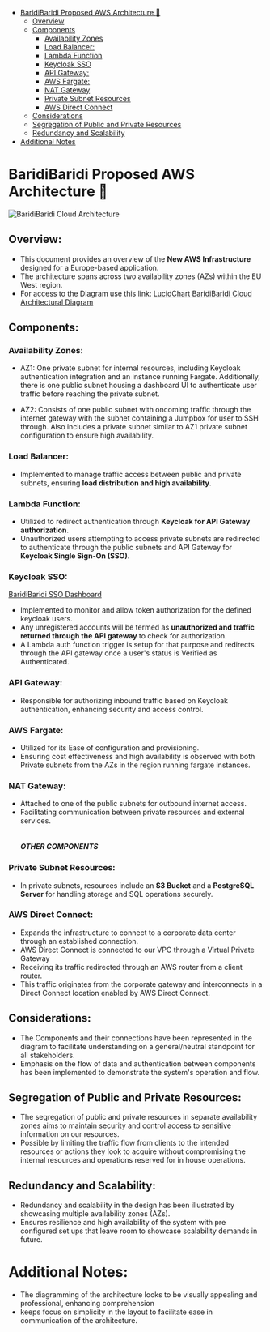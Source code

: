 - [BaridiBaridi Proposed AWS Architecture :mage:](#baridibaridi-proposed-aws-architecture--mage)
  * [Overview](#overview)
  * [Components](#components)
    + [Availability Zones](#availability-zones)
    + [Load Balancer:](#load-balancer)
    + [Lambda Function](#lambda-function)
    + [Keycloak SSO ](#keycloak-sso)
    + [API Gateway:](#api-gateway)
    + [AWS Fargate:](#aws-fargate)
    + [NAT Gateway](#nat-gateway)
    + [Private Subnet Resources](#private-subnet-resources)
    + [AWS Direct Connect](#aws-direct-connect)
  * [Considerations](#considerations)
  * [Segregation of Public and Private Resources](#segregation-of-public-and-private-resources)
  * [Redundancy and Scalability](#redundancy-and-scalability)
- [Additional Notes](#additional-notes)



# BaridiBaridi Proposed AWS Architecture :mage:

![BaridiBaridi Cloud Architecture](https://github.com/patzpaull/dummy/assets/159112522/1bdce07e-bd0a-4b01-821d-dba9b05075ee)

## Overview:
- This document provides an overview of the <strong>New AWS Infrastructure</strong> designed for a Europe-based application. 
- The architecture spans across two availability zones (AZs) within the EU West region.
- For access to the Diagram use this link: [LucidChart BaridiBaridi Cloud Architectural Diagram](https://lucid.app/lucidchart/9efe005b-0cb5-4211-b47c-4fed21c241c4/edit?viewport_loc=-345%2C-5402%2C2267%2C1471%2C0_0&invitationId=inv_5ecfbd35-132e-4146-a09d-7aafb7ec5227)

## Components:

### Availability Zones:

- AZ1: One private subnet for internal resources, including Keycloak authentication integration and an instance running Fargate. Additionally, there is one public subnet housing a dashboard UI to authenticate user traffic before reaching the private subnet.

- AZ2: Consists of one public subnet with oncoming traffic through the internet gateway with the subnet containing a Jumpbox for user to SSH through. Also includes a private subnet similar to AZ1 private subnet configuration to ensure high availability.

### Load Balancer:
- Implemented to manage traffic access between public and private subnets, ensuring <strong>load distribution and high availability</strong>.

### Lambda Function:
- Utilized to redirect authentication through <strong>Keycloak for API Gateway authorization</strong>. 
- Unauthorized users attempting to access private subnets are redirected to authenticate through the public subnets and API Gateway for <strong>Keycloak Single Sign-On (SSO)</strong>.

### Keycloak SSO:
[BaridiBaridi SSO Dashboard](https://sso.baridibaridi.co.tz/)
- Implemented to monitor and allow token authorization for the defined keycloak users. 
- Any unregistered accounts will be termed as <strong>unauthorized and traffic returned through the API gateway</strong> to check for authorization. 
- A Lambda auth function trigger is setup for that purpose and redirects through the API gateway once a user's status is Verified as Authenticated.

### API Gateway:
- Responsible for authorizing inbound traffic based on Keycloak authentication, enhancing security and access control.

### AWS Fargate:
- Utilized for its Ease of configuration and provisioning.
- Ensuring cost effectiveness and high availability is observed with both Private subnets from the AZs in the region running fargate instances. 

### NAT Gateway: 
- Attached to one of the public subnets for outbound internet access. 
- Facilitating communication between private resources and external services.
<br><br><br>
<strong>*OTHER COMPONENTS*</strong>
### Private Subnet Resources:
- In private subnets, resources include an <strong>S3 Bucket</strong> and a <strong>PostgreSQL Server</strong> for handling storage and SQL operations securely.

### AWS Direct Connect:
- Expands the infrastructure to connect to a corporate data center through an established connection.
- AWS Direct Connect is connected to our VPC through a Virtual Private Gateway
- Receiving its traffic redirected through an AWS router from a client router.
- This traffic originates from the corporate gateway and interconnects in a Direct Connect location enabled by AWS Direct Connect.

## Considerations:

- The Components and their connections have been represented in the diagram to facilitate understanding on a general/neutral standpoint for all stakeholders.
- Emphasis on the flow of data and authentication between components has been implemented to demonstrate the system's operation and flow.


## Segregation of Public and Private Resources:

- The segregation of public and private resources in separate availability zones aims to maintain security and control access to sensitive information on our resources. 
- Possible by limiting the traffic flow from clients to the intended resources or actions they look to acquire without compromising the internal resources and operations reserved for in house operations.

## Redundancy and Scalability:

- Redundancy and scalability in the design has been illustrated by showcasing multiple availability zones (AZs).
- Ensures resilience and high availability of the system with pre configured set ups that leave room to showcase scalability demands in future.

# Additional Notes:
- The diagramming of the architecture looks to be visually appealing and professional, enhancing comprehension 
- keeps focus on simplicity in the layout to facilitate ease in communication of the architecture.
